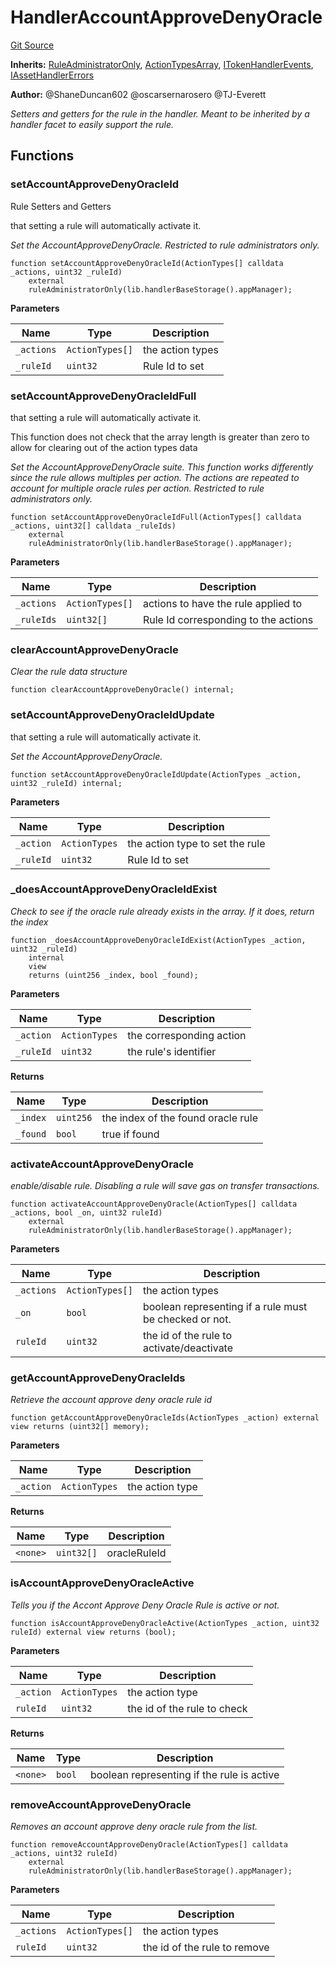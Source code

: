 # HandlerAccountApproveDenyOracle
[Git Source](https://github.com/thrackle-io/tron/blob/924e2b2b2b0ddb0088202a57363e91b424c36686/src/client/token/handler/ruleContracts/HandlerAccountApproveDenyOracle.sol)

**Inherits:**
[RuleAdministratorOnly](/src/protocol/economic/RuleAdministratorOnly.sol/contract.RuleAdministratorOnly.md), [ActionTypesArray](/src/client/common/ActionTypesArray.sol/contract.ActionTypesArray.md), [ITokenHandlerEvents](/src/common/IEvents.sol/interface.ITokenHandlerEvents.md), [IAssetHandlerErrors](/src/common/IErrors.sol/interface.IAssetHandlerErrors.md)

**Author:**
@ShaneDuncan602 @oscarsernarosero @TJ-Everett

*Setters and getters for the rule in the handler. Meant to be inherited by a handler
facet to easily support the rule.*


## Functions
### setAccountApproveDenyOracleId

Rule Setters and Getters

that setting a rule will automatically activate it.

*Set the AccountApproveDenyOracle. Restricted to rule administrators only.*


```solidity
function setAccountApproveDenyOracleId(ActionTypes[] calldata _actions, uint32 _ruleId)
    external
    ruleAdministratorOnly(lib.handlerBaseStorage().appManager);
```
**Parameters**

|Name|Type|Description|
|----|----|-----------|
|`_actions`|`ActionTypes[]`|the action types|
|`_ruleId`|`uint32`|Rule Id to set|


### setAccountApproveDenyOracleIdFull

that setting a rule will automatically activate it.

This function does not check that the array length is greater than zero to allow for clearing out of the action types data

*Set the AccountApproveDenyOracle suite. This function works differently since the rule allows multiples per action. The actions are repeated to account for multiple oracle rules per action. Restricted to rule administrators only.*


```solidity
function setAccountApproveDenyOracleIdFull(ActionTypes[] calldata _actions, uint32[] calldata _ruleIds)
    external
    ruleAdministratorOnly(lib.handlerBaseStorage().appManager);
```
**Parameters**

|Name|Type|Description|
|----|----|-----------|
|`_actions`|`ActionTypes[]`|actions to have the rule applied to|
|`_ruleIds`|`uint32[]`|Rule Id corresponding to the actions|


### clearAccountApproveDenyOracle

*Clear the rule data structure*


```solidity
function clearAccountApproveDenyOracle() internal;
```

### setAccountApproveDenyOracleIdUpdate

that setting a rule will automatically activate it.

*Set the AccountApproveDenyOracle.*


```solidity
function setAccountApproveDenyOracleIdUpdate(ActionTypes _action, uint32 _ruleId) internal;
```
**Parameters**

|Name|Type|Description|
|----|----|-----------|
|`_action`|`ActionTypes`|the action type to set the rule|
|`_ruleId`|`uint32`|Rule Id to set|


### _doesAccountApproveDenyOracleIdExist

*Check to see if the oracle rule already exists in the array. If it does, return the index*


```solidity
function _doesAccountApproveDenyOracleIdExist(ActionTypes _action, uint32 _ruleId)
    internal
    view
    returns (uint256 _index, bool _found);
```
**Parameters**

|Name|Type|Description|
|----|----|-----------|
|`_action`|`ActionTypes`|the corresponding action|
|`_ruleId`|`uint32`|the rule's identifier|

**Returns**

|Name|Type|Description|
|----|----|-----------|
|`_index`|`uint256`|the index of the found oracle rule|
|`_found`|`bool`|true if found|


### activateAccountApproveDenyOracle

*enable/disable rule. Disabling a rule will save gas on transfer transactions.*


```solidity
function activateAccountApproveDenyOracle(ActionTypes[] calldata _actions, bool _on, uint32 ruleId)
    external
    ruleAdministratorOnly(lib.handlerBaseStorage().appManager);
```
**Parameters**

|Name|Type|Description|
|----|----|-----------|
|`_actions`|`ActionTypes[]`|the action types|
|`_on`|`bool`|boolean representing if a rule must be checked or not.|
|`ruleId`|`uint32`|the id of the rule to activate/deactivate|


### getAccountApproveDenyOracleIds

*Retrieve the account approve deny oracle rule id*


```solidity
function getAccountApproveDenyOracleIds(ActionTypes _action) external view returns (uint32[] memory);
```
**Parameters**

|Name|Type|Description|
|----|----|-----------|
|`_action`|`ActionTypes`|the action type|

**Returns**

|Name|Type|Description|
|----|----|-----------|
|`<none>`|`uint32[]`|oracleRuleId|


### isAccountApproveDenyOracleActive

*Tells you if the Accont Approve Deny Oracle Rule is active or not.*


```solidity
function isAccountApproveDenyOracleActive(ActionTypes _action, uint32 ruleId) external view returns (bool);
```
**Parameters**

|Name|Type|Description|
|----|----|-----------|
|`_action`|`ActionTypes`|the action type|
|`ruleId`|`uint32`|the id of the rule to check|

**Returns**

|Name|Type|Description|
|----|----|-----------|
|`<none>`|`bool`|boolean representing if the rule is active|


### removeAccountApproveDenyOracle

*Removes an account approve deny oracle rule from the list.*


```solidity
function removeAccountApproveDenyOracle(ActionTypes[] calldata _actions, uint32 ruleId)
    external
    ruleAdministratorOnly(lib.handlerBaseStorage().appManager);
```
**Parameters**

|Name|Type|Description|
|----|----|-----------|
|`_actions`|`ActionTypes[]`|the action types|
|`ruleId`|`uint32`|the id of the rule to remove|


